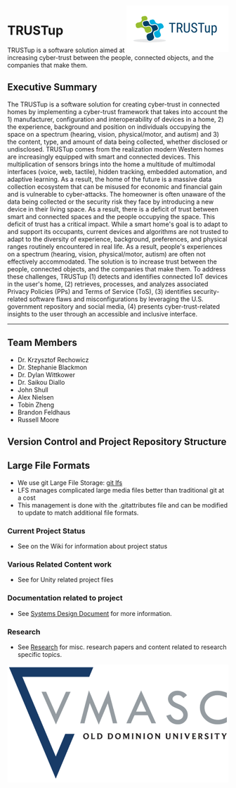 <img src="/Documentation/Images/TRUSTup_logo.png" align="right" />

# TRUSTup

   TRUSTup is a software solution aimed at increasing cyber-trust between the people, connected objects, and the companies that make them. 

## Executive Summary
The TRUSTup is a software solution for creating cyber-trust in connected homes by implementing a cyber-trust framework that takes into account the 1) manufacturer, configuration and interoperability of devices in a home, 2) the experience, background and position on individuals occupying the space on a spectrum (hearing, vision, physical/motor, and autism) and 3) the content, type, and amount of data being collected, whether disclosed or undisclosed.
TRUSTup comes from the realization modern Western homes are increasingly equipped with smart and connected devices. This multiplication of sensors brings into the home a multitude of multimodal interfaces (voice, web, tactile), hidden tracking, embedded automation, and adaptive learning. As a result, the home of the future is a massive data collection ecosystem that can be misused for economic and financial gain and is vulnerable to cyber-attacks. The homeowner is often unaware of the data being collected or the security risk they face by introducing a new device in their living space. As a result, there is a deficit of trust between smart and connected spaces and the people occupying the space.
This deficit of trust has a critical impact. While a smart home's goal is to adapt to and support its occupants, current devices and algorithms are not trusted to adapt to the diversity of experience, background, preferences, and physical ranges routinely encountered in real life. As a result, people's experiences on a spectrum (hearing, vision, physical/motor, autism) are often not effectively accommodated. The solution is to increase trust between the people, connected objects, and the companies that make them.
To address these challenges, TRUSTup (1) detects and identifies connected IoT devices in the user's home, (2) retrieves, processes, and analyzes associated Privacy Policies (PPs) and Terms of Service (ToS), (3) identifies security-related software flaws and misconfigurations by leveraging the U.S. government repository and social media, (4) presents cyber-trust-related insights to the user through an accessible and inclusive interface. 


***
## Team Members

* []() Dr. Krzysztof Rechowicz
* []() Dr. Stephanie Blackmon 
* []() Dr. Dylan Wittkower
* []() Dr. Saikou Diallo
* []() John Shull
* Alex Nielsen
* Tobin Zheng
* Brandon Feldhaus
* Russell Moore

## Version Control and Project Repository Structure

## Large File Formats

* We use git Large File Storage: [git lfs](https://git-lfs.github.com/)
* LFS manages complicated large media files better than traditional git at a cost
* This management is done with the .gitattributes file and can be modified to update to match additional file formats.

### Current Project Status

* See []() on the Wiki for information about project status

### Various Related Content work

* See []() for Unity related project files

### Documentation related to project

* See [Systems Design Document](/Documentation/Design/CCI_Trust_App_System_Description_v06.docx) for more information.

### Research

* See [Research](/Research) for misc. research papers and content related to research specific topics.

![Vmasc Logo](./GitHub%20Page/WikiAssets/VMASC_Color_Logo.png)
